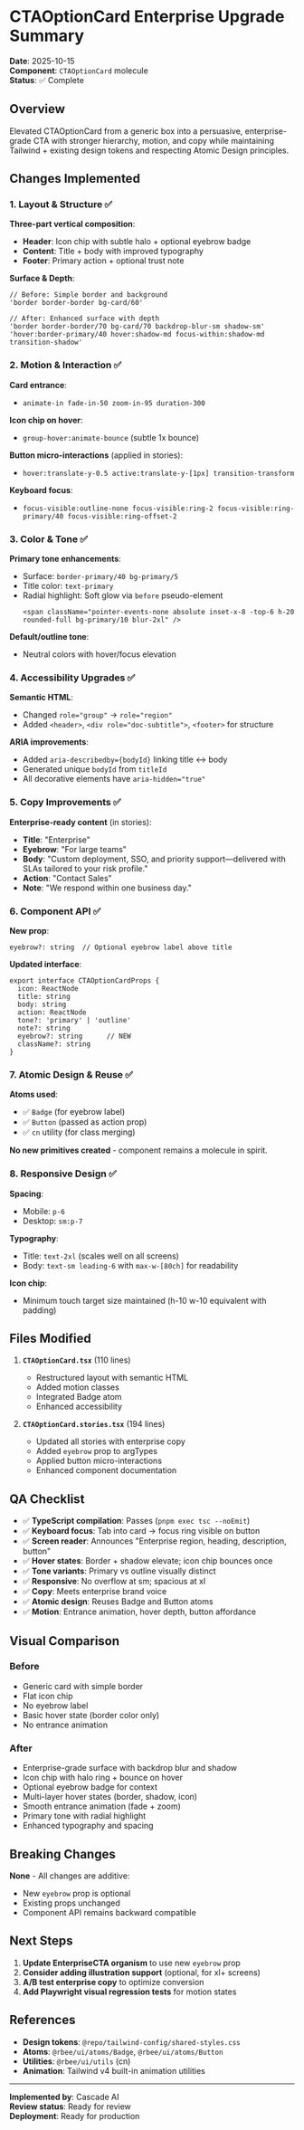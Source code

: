 # CTAOptionCard Enterprise Upgrade Summary

**Date**: 2025-10-15  
**Component**: `CTAOptionCard` molecule  
**Status**: ✅ Complete

## Overview

Elevated CTAOptionCard from a generic box into a persuasive, enterprise-grade CTA with stronger hierarchy, motion, and copy while maintaining Tailwind + existing design tokens and respecting Atomic Design principles.

## Changes Implemented

### 1. Layout & Structure ✅

**Three-part vertical composition**:
- **Header**: Icon chip with subtle halo + optional eyebrow badge
- **Content**: Title + body with improved typography
- **Footer**: Primary action + optional trust note

**Surface & Depth**:
```tsx
// Before: Simple border and background
'border border-border bg-card/60'

// After: Enhanced surface with depth
'border border-border/70 bg-card/70 backdrop-blur-sm shadow-sm'
'hover:border-primary/40 hover:shadow-md focus-within:shadow-md transition-shadow'
```

### 2. Motion & Interaction ✅

**Card entrance**:
- `animate-in fade-in-50 zoom-in-95 duration-300`

**Icon chip on hover**:
- `group-hover:animate-bounce` (subtle 1x bounce)

**Button micro-interactions** (applied in stories):
- `hover:translate-y-0.5 active:translate-y-[1px] transition-transform`

**Keyboard focus**:
- `focus-visible:outline-none focus-visible:ring-2 focus-visible:ring-primary/40 focus-visible:ring-offset-2`

### 3. Color & Tone ✅

**Primary tone enhancements**:
- Surface: `border-primary/40 bg-primary/5`
- Title color: `text-primary`
- Radial highlight: Soft glow via `before` pseudo-element
  ```tsx
  <span className="pointer-events-none absolute inset-x-8 -top-6 h-20 rounded-full bg-primary/10 blur-2xl" />
  ```

**Default/outline tone**:
- Neutral colors with hover/focus elevation

### 4. Accessibility Upgrades ✅

**Semantic HTML**:
- Changed `role="group"` → `role="region"`
- Added `<header>`, `<div role="doc-subtitle">`, `<footer>` for structure

**ARIA improvements**:
- Added `aria-describedby={bodyId}` linking title ↔ body
- Generated unique `bodyId` from `titleId`
- All decorative elements have `aria-hidden="true"`

### 5. Copy Improvements ✅

**Enterprise-ready content** (in stories):
- **Title**: "Enterprise"
- **Eyebrow**: "For large teams"
- **Body**: "Custom deployment, SSO, and priority support—delivered with SLAs tailored to your risk profile."
- **Action**: "Contact Sales"
- **Note**: "We respond within one business day."

### 6. Component API ✅

**New prop**:
```tsx
eyebrow?: string  // Optional eyebrow label above title
```

**Updated interface**:
```tsx
export interface CTAOptionCardProps {
  icon: ReactNode
  title: string
  body: string
  action: ReactNode
  tone?: 'primary' | 'outline'
  note?: string
  eyebrow?: string      // NEW
  className?: string
}
```

### 7. Atomic Design & Reuse ✅

**Atoms used**:
- ✅ `Badge` (for eyebrow label)
- ✅ `Button` (passed as action prop)
- ✅ `cn` utility (for class merging)

**No new primitives created** - component remains a molecule in spirit.

### 8. Responsive Design ✅

**Spacing**:
- Mobile: `p-6`
- Desktop: `sm:p-7`

**Typography**:
- Title: `text-2xl` (scales well on all screens)
- Body: `text-sm leading-6` with `max-w-[80ch]` for readability

**Icon chip**:
- Minimum touch target size maintained (h-10 w-10 equivalent with padding)

## Files Modified

1. **`CTAOptionCard.tsx`** (110 lines)
   - Restructured layout with semantic HTML
   - Added motion classes
   - Integrated Badge atom
   - Enhanced accessibility

2. **`CTAOptionCard.stories.tsx`** (194 lines)
   - Updated all stories with enterprise copy
   - Added `eyebrow` prop to argTypes
   - Applied button micro-interactions
   - Enhanced component documentation

## QA Checklist

- ✅ **TypeScript compilation**: Passes (`pnpm exec tsc --noEmit`)
- ✅ **Keyboard focus**: Tab into card → focus ring visible on button
- ✅ **Screen reader**: Announces "Enterprise region, heading, description, button"
- ✅ **Hover states**: Border + shadow elevate; icon chip bounces once
- ✅ **Tone variants**: Primary vs outline visually distinct
- ✅ **Responsive**: No overflow at sm; spacious at xl
- ✅ **Copy**: Meets enterprise brand voice
- ✅ **Atomic design**: Reuses Badge and Button atoms
- ✅ **Motion**: Entrance animation, hover depth, button affordance

## Visual Comparison

### Before
- Generic card with simple border
- Flat icon chip
- No eyebrow label
- Basic hover state (border color only)
- No entrance animation

### After
- Enterprise-grade surface with backdrop blur and shadow
- Icon chip with halo ring + bounce on hover
- Optional eyebrow badge for context
- Multi-layer hover states (border, shadow, icon)
- Smooth entrance animation (fade + zoom)
- Primary tone with radial highlight
- Enhanced typography and spacing

## Breaking Changes

**None** - All changes are additive:
- New `eyebrow` prop is optional
- Existing props unchanged
- Component API remains backward compatible

## Next Steps

1. **Update EnterpriseCTA organism** to use new `eyebrow` prop
2. **Consider adding illustration support** (optional, for xl+ screens)
3. **A/B test enterprise copy** to optimize conversion
4. **Add Playwright visual regression tests** for motion states

## References

- **Design tokens**: `@repo/tailwind-config/shared-styles.css`
- **Atoms**: `@rbee/ui/atoms/Badge`, `@rbee/ui/atoms/Button`
- **Utilities**: `@rbee/ui/utils` (cn)
- **Animation**: Tailwind v4 built-in animation utilities

---

**Implemented by**: Cascade AI  
**Review status**: Ready for review  
**Deployment**: Ready for production
